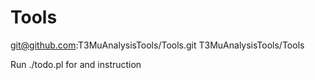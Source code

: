 # Tools



git@github.com:T3MuAnalysisTools/Tools.git T3MuAnalysisTools/Tools

Run ./todo.pl for and instruction
